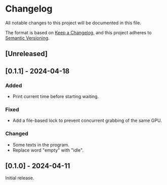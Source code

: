 # Changelog

All notable changes to this project will be documented in this file.

The format is based on [Keep a Changelog](https://keepachangelog.com/en/1.1.0/),
and this project adheres to [Semantic Versioning](https://semver.org/spec/v2.0.0.html).

## [Unreleased]

## [0.1.1] - 2024-04-18
### Added
- Print current time before starting waiting.
### Fixed
- Add a file-based lock to prevent concurrent grabbing of the same GPU.
### Changed
- Some texts in the program.
- Replace word "empty" with "idle".

## [0.1.0] - 2024-04-11

Initial release.